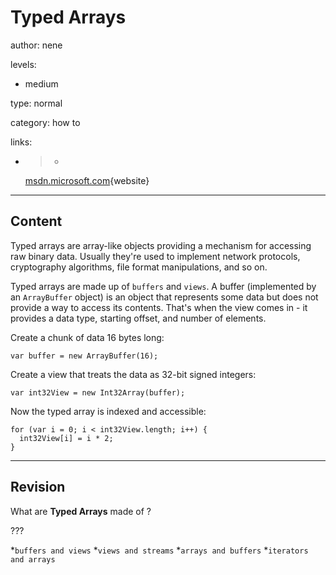 # Typed Arrays
author: nene

levels:

  - medium

type: normal

category: how to

links:

  - >-
    [msdn.microsoft.com](https://msdn.microsoft.com/en-us/library/br212485(v=vs.94).aspx){website}

---
## Content

Typed arrays are array-like objects providing a mechanism for accessing raw binary data. Usually they're used to implement network protocols, cryptography algorithms, file format manipulations, and so on.

Typed arrays are made up of `buffers` and `views`. A buffer (implemented by an `ArrayBuffer` object) is an object that represents some data but does not provide a way to access its contents. That's when the view comes in - it provides a data type, starting offset, and number of elements.

Create a chunk of data 16 bytes long:
```
var buffer = new ArrayBuffer(16);
```
Create a view that treats the data as 32-bit signed integers:
```
var int32View = new Int32Array(buffer);
```
Now the typed array is indexed and accessible:
```
for (var i = 0; i < int32View.length; i++) {
  int32View[i] = i * 2;
}
```

---
## Revision

What are **Typed Arrays** made of ?

???

*`buffers and views`
*`views and streams`
*`arrays and buffers`
*`iterators and arrays`
